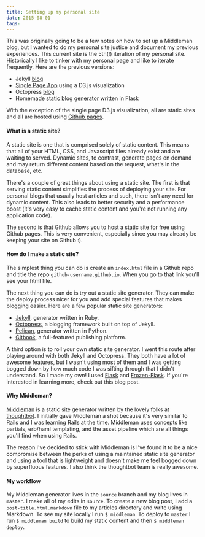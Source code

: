 ```yaml
---
title: Setting up my personal site
date: 2015-08-01
tags:
---
```


This was originally going to be a few notes on how to set up a Middleman blog, but I wanted to do my personal site justice and document my previous experiences. This current site is the 5th(!) iteration of my personal site. Historically I like to tinker with my personal page and like to iterate frequently. Here are the previous versions:

- Jekyll [blog](https://github.com/polinadotio/psoshnin.github.io--v1/tree/jekyll-bootstrap)
- [Single Page App](https://github.com/polinadotio/single-page-site-with-d3) using a D3.js visualization
- Octopress [blog](https://github.com/polinadotio/psoshnin.github.io--v3)
- Homemade [static blog generator](https://github.com/polinadotio/static-blog-generator) written in Flask

With the exception of the single page D3.js visualization, all are static sites and all are hosted using [Github pages](https://pages.github.com/).

#### What is a static site?

A static site is one that is comprised solely of static content. This means that all of your HTML, CSS, and Javascript files already exist and are waiting to served. Dynamic sites, to contrast, generate pages on demand and may return different content based on the request, what's in the database, etc.

There's a couple of great things about using a static site. The first is that serving static content simplifies the process of deploying your site. For personal blogs that usually host articles and such, there isn't any need for dynamic content. This also leads to better security and a performance boost (it's very easy to cache static content and you're not running any application code).

The second is that Github allows you to host a static site for free using Github pages. This is very convenient, especially since you may already be keeping your site on Github :).

#### How do I make a static site?

The simplest thing you can do is create an `index.html` file in a Github repo and title the repo `github-username.github.io`. When you go to that link you'll see your html file.

The next thing you can do is try out a static site generator. They can make the deploy process nicer for you and add special features that makes blogging easier. Here are a few popular static site generators:

- [Jekyll](http://jekyllrb.com/), generator written in Ruby.
- [Octopress](https://github.com/imathis/octopress), a blogging framework built on top of Jekyll.
- [Pelican](http://blog.getpelican.com/), generator written in Python.
- [Gitbook](https://www.gitbook.com/), a full-featured publishing platform.

A third option is to roll your own static site generator. I went this route after playing around with both Jekyll and Octopress. They both have a lot of awesome features, but I wasn't using most of them and I was getting bogged down by how much code I was sifting through that I didn't understand. So I made my own! I used [Flask](http://flask.pocoo.org/) and [Frozen-Flask](http://pythonhosted.org/Frozen-Flask/). If you're interested in learning more, check out this blog post.

#### Why Middleman?

[Middleman](https://middlemanapp.com/) is a static site generator written by the lovely folks at [thoughtbot](https://thoughtbot.com/). I initially gave Middleman a shot because it's very similar to Rails and I was learning Rails at the time. Middleman uses concepts like partials, erb/haml templating, and the asset pipeline which are all things you'll find when using Rails.

The reason I've decided to stick with Middleman is I've found it to be a nice compromise between the perks of using a maintained static site generator and using a tool that is lightweight and doesn't make me feel bogged down by superfluous features. I also think the thoughtbot team is really awesome.

#### My workflow

My Middleman generator lives in the `source` branch and my blog lives in `master`. I make all of my edits in `source`. To create a new blog post, I add a `post-title.html.markdown` file to my articles directory and write using Markdown. To see my site locally I run `$ middleman`. To deploy to `master` I run `$ middleman build` to build my static content and then `$ middleman deploy`.












